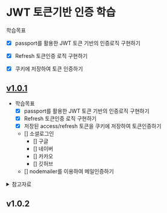 # JWT 토큰기반 인증 학습

학습목표
- [x] passport를 활용한 JWT 토큰 기반의 인증로직 구현하기
- [x] Refresh 토큰인증 로직 구현하기
- [x] 쿠키에 저장하여 토큰 인증하기

  

## [v1.0.1](https://github.com/loveAlakazam/Jwt-Nest-Sample/tree/product.v1.0.1) 


- 학습목표
  - [x] passport를 활용한 JWT 토큰 기반의 인증로직 구현하기
  - [x] Refresh 토큰인증 로직 구현하기
  - [x] 저장된 access/refresh 토큰을 쿠키에 저장하여 토큰인증하기
  - [] 소셜로그인
    - [] 구글
    - [] 네이버
    - [] 카카오
    - [] 깃허브
  - [] nodemailer를 이용하여 메일인증하기


<details>
<summary>참고자료</summary>
- [Leo.log - Auth 인증구현](https://velog.io/@algo2000/pj01-05)
- [sinf.log - Nest.js에서 Google Oauth 적용하기](https://velog.io/@sinf/Nest.js%EC%97%90%EC%84%9C-Goolge-Oauth-%EC%A0%81%EC%9A%A9%ED%95%98%EA%B8%B0)
- [찐찐.log - Nest 카카오 로그인 API 사용하기](https://velog.io/@dldmswjd322/Nest-%EC%B9%B4%EC%B9%B4%EC%98%A4-%EB%A1%9C%EA%B7%B8%EC%9D%B8-API-%EC%82%AC%EC%9A%A9%ED%95%98%EA%B8%B0)
</details>


## v1.0.2
